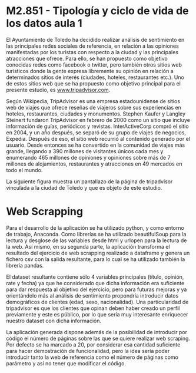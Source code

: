 # M2.851 - Tipología y ciclo de vida de los datos aula 1

El Ayuntamiento de Toledo ha decidido realizar análisis de sentimiento en las principales redes sociales de referencia, en relación a las opiniones manifestadas por los turistas con respecto a la ciudad y las principales atracciones que ofrece. Para ello, se han propuesto como objetivo conocidas redes como facebook o twitter, pero también otros sitios web turísticos donde la gente expresa libremente su opinión en relación a determinados sitios de interés (ciudades, hoteles, restaurantes etc.). Uno de estos sitios web que se ha propuesto como objetivo principal para el presente estudio, es www.tripadvisor.com.

Según Wikipedia, TripAdvisor es una empresa estadounidense de sitios web de viajes que ofrece reseñas de viajeros sobre sus experiencias en hoteles, restaurantes, ciudades  y monumentos. Stephen Kaufer y Langley Steinert fundaron TripAdvisor en febrero de 2000 como un sitio que incluye información de guías, periódicos y revistas. InterActiveCorp compró el sitio en 2004, y un año después, se separó de su grupo de viajes de negocios, Expedia. Después de eso, el sitio web recurrió al contenido generado por el usuario. Desde entonces se ha convertido en la comunidad de viajes más grande, llegando a 390 millones de visitantes únicos cada mes y enumerando 465 millones de opiniones y opiniones sobre más de 7 millones de alojamientos, restaurantes y atracciones en 49 mercados en todo el mundo. 

La siguiente figura muestra un pantallazo de la página de tripadvisor vinculada a la ciudad de Toledo y que es objeto de este estudio. 



# Web Scrapping

Para el desarrollo de la aplicación se ha utilizado python, y como entorno de trabajo, Anaconda. Como librerías se ha utilizado beautifulSoup para la lectura y desglose de las variables desde html y urlopen para la lectura de la web. Así mismo, en su segunda parte, la aplicación transforma el resultado del ejercicio de web scrapping realizado a dataframe y genera un fichero csv con la salida resultante, para lo cual se ha utilizado también la librería pandas.

El dataset resultante contiene sólo 4 variables principales (título, opinión, rate y fecha) ya que he considerado que dicha información era suficiente para dar respuesta al objetivo del ejercicio, pero para futuras mejoras y ya orientándolo más al análisis de sentimiento propondría introducir datos demográficos de clientes (edad, sexo, nacionalidad). Una particularidad de tripadvisor es que los clientes que opinan deben haber creado un perfil previamente y este es público, por lo que sería muy interesante enriquecer nuestro dataset con dicha información.

La aplicación generada dispone además de la posibilidad de introducir por código el número de páginas sobre las que se quiere realizar web scraping. Por defecto se ha marcado a 20, por considerar esa cantidad suficiente para hacer demostración de funcionalidad, pero la idea sería poder introducir tanto la web de referencia como el número de páginas como parámetro y así no tener que modificar el código.

